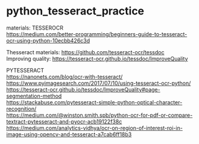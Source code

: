 # python_tesseract_practice

materials:
TESSEROCR  
https://medium.com/better-programming/beginners-guide-to-tesseract-ocr-using-python-10ecbb426c3d

Thesseract materials: https://github.com/tesseract-ocr/tessdoc  
Improving quality: https://tesseract-ocr.github.io/tessdoc/ImproveQuality  

PYTESSERACT  
https://nanonets.com/blog/ocr-with-tesseract/  
https://www.pyimagesearch.com/2017/07/10/using-tesseract-ocr-python/  
https://tesseract-ocr.github.io/tessdoc/ImproveQuality#page-segmentation-method  
https://stackabuse.com/pytesseract-simple-python-optical-character-recognition/  
https://medium.com/@winston.smith.spb/python-ocr-for-pdf-or-compare-textract-pytesseract-and-pyocr-acb19122f38c  
https://medium.com/analytics-vidhya/ocr-on-region-of-interest-roi-in-image-using-opencv-and-tesseract-a7cab6ff18b3  
